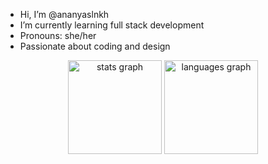 - Hi, I’m @ananyaslnkh
- I’m currently learning full stack development 
- Pronouns: she/her
- Passionate about coding and design

<div align="center">
  <img src="https://github-readme-stats.vercel.app/api?username=ananyaslnkh&hide_title=false&hide_rank=false&show_icons=true&include_all_commits=true&count_private=true&disable_animations=false&theme=dracula&locale=en&hide_border=false" height="150" alt="stats graph"  />
  <img src="https://github-readme-stats.vercel.app/api/top-langs?username=ananyaslnkh&locale=en&hide_title=false&layout=compact&card_width=320&langs_count=5&theme=dracula&hide_border=false" height="150" alt="languages graph"  />
</div>

###
<!---
ananyaslnkh/ananyaslnkh is a ✨ special ✨ repository because its `README.md` (this file) appears on your GitHub profile.
You can click the Preview link to take a look at your changes.
--->
